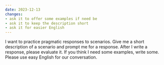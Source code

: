 ```yaml
---
date: 2023-12-13
changes:
- ask it to offer some examples if need be
- ask it to keep the description short
- ask it for easier English
---
```


I want to practice pragmatic responses to scenarios. Give me a short description of a scenario and prompt me for a response. After I write a response, please evaluate it. If you think I need some examples, write some. Please use easy English for our conversation.
